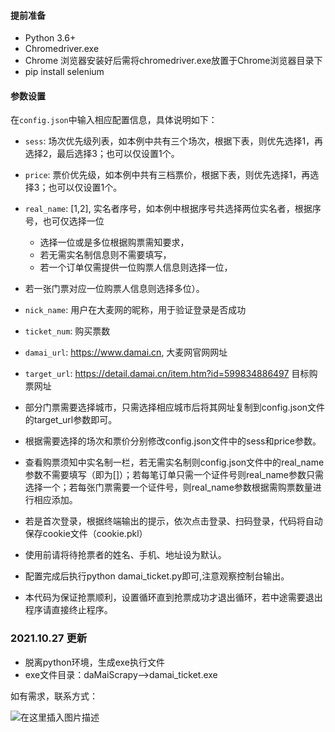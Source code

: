 #### 提前准备
* Python 3.6+
* Chromedriver.exe
* Chrome 浏览器安装好后需将chromedriver.exe放置于Chrome浏览器目录下
* pip install selenium

#### 参数设置

在`config.json`中输入相应配置信息，具体说明如下：

* `sess`: 场次优先级列表，如本例中共有三个场次，根据下表，则优先选择1，再选择2，最后选择3；也可以仅设置1个。
* `price`: 票价优先级，如本例中共有三档票价，根据下表，则优先选择1，再选择3；也可以仅设置1个。
* `real_name`: [1,2], 实名者序号，如本例中根据序号共选择两位实名者，根据序号，也可仅选择一位
  * 选择一位或是多位根据购票需知要求，
  * 若无需实名制信息则不需要填写，
  * 若一个订单仅需提供一位购票人信息则选择一位，
 * 若一张门票对应一位购票人信息则选择多位）。
 
* `nick_name`: 用户在大麦网的昵称，用于验证登录是否成功
* `ticket_num`: 购买票数
* `damai_url`: https://www.damai.cn, 大麦网官网网址
* `target_url`: https://detail.damai.cn/item.htm?id=599834886497  目标购票网址

* 部分门票需要选择城市，只需选择相应城市后将其网址复制到config.json文件的target_url参数即可。

* 根据需要选择的场次和票价分别修改config.json文件中的sess和price参数。

* 查看购票须知中实名制一栏，若无需实名制则config.json文件中的real_name参数不需要填写（即为[]）；若每笔订单只需一个证件号则real_name参数只需选择一个；若每张门票需要一个证件号，则real_name参数根据需购票数量进行相应添加。


* 若是首次登录，根据终端输出的提示，依次点击登录、扫码登录，代码将自动保存cookie文件（cookie.pkl）

* 使用前请将待抢票者的姓名、手机、地址设为默认。

* 配置完成后执行python damai_ticket.py即可,注意观察控制台输出。

* 本代码为保证抢票顺利，设置循环直到抢票成功才退出循环，若中途需要退出程序请直接终止程序。

### 2021.10.27 更新
* 脱离python环境，生成exe执行文件
* exe文件目录：daMaiScrapy-->damai_ticket.exe

如有需求，联系方式：

![在这里插入图片描述](https://img-blog.csdnimg.cn/fcb3eec3cc3b41b5bc597c221ef71b6c.png#pic_center)

